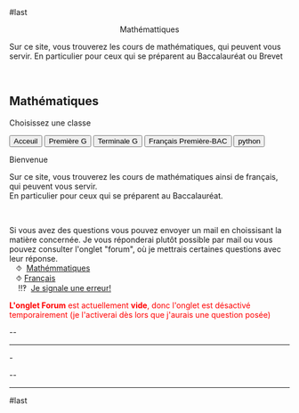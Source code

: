 <html>
 <head><title>Mathématiques</title>
    <meta charset="utf-8"/>
    <link href="style.css" rel="stylesheet" type="text/css"/>
     <link href="cit.css" rel="stylesheet" type="text/css"/>
     <script src="cit.js" data-import=""></script>
    <meta name="viewport" content="width=device-width, initial-scale=1">
    <link rel="stylesheet" href="https://www.w3schools.com/w3css/4/w3.css">
    <meta name="viewport" content="width=device-width, initial-scale=1">
    
<meta name="viewport" content="width=device-width, initial-scale=1">
<link rel="stylesheet" href="https://www.w3schools.com/w3css/4/w3.css">
<link rel="stylesheet" href="https://www.w3schools.com/w3css/4/w3.css">
#last 

<meta name="viewport" content="width=device-width, initial-scale=1" />
<link rel="stylesheet" href="https://www.w3schools.com/w3css/4/w3.css" />

<meta name="viewport" content="width=device-width, initial-scale=1">
<link rel="stylesheet" href="https://www.w3schools.com/w3css/4/w3.css">
<link href="https://pyscript.net/alpha/pyscript.css" rel="stylesheet"></link> 
<script defer="defer" src="https://pyscript.net/alpha/pyscript.js"></script>
 <link href="https://pyscript.net/alpha/pyscript.css" rel="stylesheet"></link>
  <script defer="defer" src="https://pyscript.net/alpha/pyscript.js"></script> 


 <style>
 .collapsible {
  background-color:#313131;
  color: white;
  cursor: pointer;
  padding: 18px;
  width: 100%;
  border: none;
  text-align: left;
  outline: none;
  font-size: 15px;
 }
 .active, .collapsible:hover {
    background-color: #313131;
 }
 .content {
    padding: 0 18px;
    display: none;
    overflow: hidden;
    background-color:#313131;
 }
 </style>
 </head>
 <body>
 <center><p id="para2">Mathémattiques</p></center>
 <p id="para3">Sur ce site, vous trouverez les cours de mathématiques, qui peuvent vous servir. En particulier pour ceux qui se préparent au Baccalauréat ou Brevet</p>
 <br>
<div class="w3-container">
  <h2>Mathématiques </h2>
  <p>Choisissez une classe</p>
</div>
 

<div class="w3-bar w3-black">
  <button class="w3-bar-item w3-button tablink w3-red" onclick="openCity(event,'Ac')">Acceuil</button>
  <!--<button class="w3-bar-item w3-button tablink" onclick="openCity(event,'Six')">Sixième</button>
 <button class="w3-bar-item w3-button tablink" onclick="openCity(event,'Cinq')">Cinquième</button>
  <button class="w3-bar-item w3-button tablink" onclick="openCity(event,'Quatre')">Quatrième</button>
 <button class="w3-bar-item w3-button tablink" onclick="openCity(event,'Trois')">Troisième</button>
  <button class="w3-bar-item w3-button tablink" onclick="openCity(event,'Seconde')">Seconde</button>-->
  <button class="w3-bar-item w3-button tablink" onclick="openCity(event,'Première')">Première G</button>
  <button class="w3-bar-item w3-button tablink" onclick="openCity(event,'Terminale')">Terminale G</button>
  <button class="w3-bar-item w3-button tablink" onclick="openCity(event,'Français')">Français Première-BAC</button>
  <button class="w3-bar-item w3-button tablink" onclick="openCity(event,'python')">python</button>
  <!-- <button class="w3-bar-item w3-button tablink" onclick="openCity(event,'Info')">Informatique</button>-->
</div>
 <div id="Ac" class="w3-container city">
   <p id="para2">Bienvenue</p>
  <p id="para3">Sur ce site, vous trouverez les cours de mathématiques ainsi de français, qui peuvent vous servir.<br /> En particulier pour ceux qui se préparent au Baccalauréat.</p>
 <br />
  <div id="center">
  <p id="para33">Si vous avez des questions vous pouvez envoyer un mail en choissisant la matière concernée. Je vous réponderai plutôt possible par mail ou vous pouvez consulter l'onglet "forum", où je mettrais certaines questions avec leur réponse. 
  <br />&nbsp;&nbsp;&nbsp;⯑ &nbsp;<a title="Question" href="mailto:ozcelebialican2005@gmail.com?subject=J'ai une question%5BMat%5D&amp;body=Ma%20question%20se%20porte%20sur%20les%20mathématiques%20(ne%20changez%20pas%20l'objet%20du%20mail).">Mathémmatiques</a>
  <br />&nbsp;&nbsp;&nbsp;⯑&nbsp;<a title="Question" href="mailto:ozcelebialican2005@gmail.com?subject=J'ai une question%5BFR%5D&amp;body=Ma%20question%20se%20porte%20sur%20le%20français%20 (ne%20changez%20pas%20l'objet%20du%20mail).">Français</a>
  <br /> &nbsp;&nbsp;&nbsp; ‼‽ &nbsp;<a title="Signaler une erreur" href="mailto:ozcelebialican2005@gmail.com?subject=%5BErreur%5D&amp;body=Ma%20question%20se%20porte%20sur%20le%20français%20 (ne%20changez%20pas%20l'objet%20du%20mail).%0ADans%20l'onglet:%0ANom%20du%20fichier:%0AErreur:">Je signale une erreur!</a>
  </p></div>
  <p><font style="color:red"><b>L'onglet Forum</b> est actuellement <b>vide</b>, donc l'onglet est désactivé temporairement (je l'activerai dès lors que j'aurais une question posée)</font></p>
  <p>--</p> 
  <hr />
 </div>

  <p id="para2">-</p>
  <p>--</p> 
  <hr>
 </div>
 <!--
 <div id="Six" class="w3-container city">
    <p id="para2">-</p>
    <p>--</p> 
 <hr> 
</div>
<div id="Cinq" class="w3-container city">
    <p id="para2">-</p>
    <p>--</p> 
  <hr>
</div>
<div id="Quatre" class="w3-container city">
    <p id="para2">-</p>
    <p>--</p> 
  <hr>
</div>
<div id="Tois" class="w3-container city" tyle="display:none">
    <p id="para2">-</p>
    <p>--</p> 
  <hr>
</div>
<div id="Seconde" class="w3-container city" tyle="display:none">
    <p id="para2">-</p>
    <p>--</p> 
  <hr>
</div>
<div id="Première" class="w3-container city" style="display:none">
  <p id="para2">-</p>
  <p>--</p> 
  <hr>
</div>-->

<div id="python" class="w3-container city" style="display:none">
   #1-<br>
   <link href="https://pyscript.net/alpha/pyscript.css" rel="stylesheet"></link> <script defer="defer" src="https://pyscript.net/alpha/pyscript.js"></script>
  <br>#2<br>
  <py-script>print("hello les petits fous")</py-script> 
   <br>#3<br>
   <strong><link href="https://pyscript.net/alpha/pyscript.css" rel="stylesheet"></link> <script defer="defer" src="https://pyscript.net/alpha/pyscript.js"></script></strong>   <strong> <py-script> def wallis(n): pi = 2 for i in range(1,n): pi *= 4 * i ** 2 / (4 * i ** 2 - 1) return pi pi = wallis(100000) s = f"π est approximativement {pi:.3f}" print(s) </py-script></strong>  

 <br>#4<br>
    <strong> <h1 id="pi">xxx</h1></strong> <py-script> def wallis(n): pi = 2 for i in range(1,n): pi *= 4 * i ** 2 / (4 * i ** 2 - 1) return pi pi = wallis(100000) s = f"π est approximativement {pi:.3f}" <strong>pyscript.write('pi', s)</strong> </py-script>  
  #fine <p id="para2">-</p>
  <p>--</p> 
  <hr>
</div>



<div id="Terminale" class="w3-container city" style="display:none">
 <p id="para1">Terminale Générale</p>
 <div class="w3-container">

 <button onclick="myFunction('Demo1')" class="w3-button w3-block w3-white w3-left-align"><p id="para6">📁  Equations différentielles</p></button>
  <div id="Demo1" class="w3-hide w3-container w3-light-grey">
    <ul>
      <li><a href="mat/Tle/ED/Cours-equations_differentielles.pdf" dowload=""><p id="para4">📄   Cours-Equations differentielles</p></a></li>
      <li><a href="mat/Tle/ED/TD-equations_differentielles.pdf" dowload=""><p id="para4">📄   TD-Equations differentielles</p></a></li>
      <li><a href="mat/Tle/ED/TD-equations_differentielles-correction.pdf" dowload=""><p id="para4">📄   Correction-Equations differentielles</p></a></li>
      <li><a href="https://notebook.basthon.fr/?ipynb=eJylVt1uEzkUfpWjIVInaBpSYLnIiosl6sUidkHdqjcMVM6Mkxo89uCfkjTKA-xb7CV5jrzYfsczaVoWtEi0SjK2z-93vnM866ySWvts8nadNTKIWgSRTdabIu1fhlUrs0nWCPextp9NVmTeRlfx3gPa_f0piqCs8VSr-Xy3ddIEBTXpS1Oa3ytVkLHRk9Caha6tcoRDcruttzp2qiY20FSfIg5ycS0rerMKV9YMqcbObvtdHwSVzj4vxDXL7LZBzLTCuhaGD6hCvJ4mpflzLxmcUEG6ZDIJHVlXO0k-qmthAuXeqkBIPyqEQK3Vq8q2SsKfIi-hb-M1iztqrCEPYzSEg2M67WP9OlSqj6KhSrkqwvLZFMJ0508M6ZVFkHDmBVVXwi0k3ReZ3ROpd9tOip12H_7_LYWfcoZch2IB1KPvY3bypkAsYoaEyYm2lZot6qNblP8TufDeVmq3BQ5R-btKgvY1HNEbgJzMJPS9lw0M_F_9Cvogu-iwB25I2v3DZg-A17Er3ygl-OeLCf2lOg3w5CbZZ9ok86Da0RV4hWrcUCs8G2uO2PBKOgL8jVCarpU4FC1vOWwUWhCO5iIGZiqkfcpGVJWMKiW7Vyk6FCrNdO3kGhHgFt-JwcMRR5ptinvdlAUXfZB1NpkL7eVXzcXVuttYpXkAQOEu1SNS6-xM7740kk2fIhFUXxh2VxAkAF5lTQCB547Rls2PgI_GgTWtzG4rlJN-1FHoNfI8UiawKMrIIEaD2gsXVBXBh8EfgyIhIvh40AxIqxl8MzElE7PVopLc5rBuzaKjvlhC9vVyAMrERh3s7rZGuoWCbGvDoVsSu-bWNZIbdzA4vWzz5ZCe01M6vRxTWWo5D2_737ws505U63qzXm7K0qnFVRi-X5883tBx10TfkKNbwWf7x3eDASMwlSEcAqO7cYFpieTfOELIr6QxwtXHL60Bt0uT9lsJUjUWuKAtGBYGVyKMVFyZylbLuISMRlmj3k8ugLYQN6jK-arlUnNNCxrUiBYt6OySxsWTAZmGZKBBh0p_cDJ-vz5-fLIZ0Esa3O7229iVF4dip_gwEFPJjsD-2NWSIYekQRVMFytvooBpQLdptIxAWrmUVZoBl2hUE7KJiVoXmY2hjYFvlXc_1Qqqaa0LfEW0K4wiMm1p-j10XKttAPtG7Yqf-LzVgRND_wgnmt0XwOvTFOlGb2kuxmDRyZjoAZ1L41NiSFsxvKKvCSaMDrjBzpLoOAmf8WTxQZhKsoS9aiAwZQF5_IwFpqIVlULfJNDgvfZdJOeyabu5rZqoOx85lmPugV-AL-YJ2I4WZvMhoR-Sztl0WKKRnyPrERrVw4HMxwWUHtIZPtMihTfs_EyFBn363gl9bmmQ8X1gauyIILG-uJzmAUr4hW0A8pDyEzpmL3LZ5seBHlGe7A-Hve03DG9nmefxLAXZ31NpRh_Mo5N1GHE9cvAVPobdTlBBy7zMpr1WuhDvhrVn_eGWLLNed6nFTGood1jmfnh7tDocfT_j_OKgsHCqzs9dlP3aX9nPOZ6_xeWTu0Re9897qtbKY9StLhOvi2xPb3SbVlUq86MP4lr4yqkWtjKpUw-P-AI1df5ZGbxQjS5nwnMvvVjhyvIvoh-1ts3Hw-GvuEPuvZBtfq6TfqxX393zmX2UDmPMt7LilRENW-qa_wnn3EPQH3QvHMQnWphFFIuDeLZBfGbGM13A89PD4rJRxrps8njzL9QOyEc">Complemetn du cours-ED en Physique-Chimie</a></li>
   </ul>
   </div>

   <button onclick="myFunction('Demo2')" class="w3-button w3-block w3-white w3-left-align">Open Section 2</button>
  <div id="Demo2" class="w3-hide w3-container w3-light-grey">
    <p>
     <ul>
      <li><a href="mat/Tle/ED/Cours-equations_differentielles.pdf" dowload=""><p id="para4">Cours-Equations differentielles</p></a></li>
      <li><a href="mat/Tle/ED/TD-equations_differentielles.pdf" dowload=""><p id="para4">TD-Equations differentielles</p></a></li>
      <li><a href="mat/Tle/ED/TD-equations_differentielles-correction.pdf" dowload=""><p id="para4">Correction-Equations differentielles</p></a></li>
   </ul></p>
</div>

   
   
   </div>
  <p></p>
  <hr>
</div>

<div id="Français" class="w3-container city" style="display:none">
  <center><p id="para1">Français- Première - BAC</p></center>
  <div id="center">
  <p id="para3" style="border: 1px solid black; padding: 10px;"> ⨝Je vous conseille vivement utiliser <a href="https://cnrtl.fr/definition/"><font sytle="color:#0000FF;"><u>CNRTL</u></font></a>, un dictionnaire en ligne (une référence de pluparts des proffesseur) ou si vous ne vous maîtrisez pas la langue française :<a href="https://www.wordreference.com/fr/"><font sytle="color:#0000FF;"><u>WordReference</u></font></a>
  <br> ⨝ Vous avez, dans les fichier ci-dessus, certaines questions (signalées par "¿" en début des questions).<br> Je vous invite à réfléchir à ses questions qui peuvent être très utiles pour la compréhension de certains passages ou pour une dissertation.
  <br>⨝ ⨝ S pour "Séance"</p></div>
  <p id="para2">- Programme officiel- Français pour  2024-2025</p>
    <ul>
        <li><a href="fr/2024-2025-G.pdf" dowload=""><p id="para4">Les œuvres au programme de Première Générale</p></a></li>
        <li><p id="para4"><a href="fr/2024-2025-T.pdf" dowload="">Les œuvres au programme de Première Technologique</a></p></li> 
    </ul>
    <p id="para2">-Arthur RIMBAUD, <i>Cahier de Douai</i></p>
        <ul>
            <li><a href="fr/Douai/Rimbaud-Cahier_de_Douai.pdf" dowload=""><p id="para4">Présentation de l'œuvre-S1</p></a></li>
            <!--<li><a href="fr/" dowland=""><p id="para4">Biographie de l'auteur-2</p></a></li>-->
        </ul>    
    <p id="para2">-Abbé Prévost, <i>Manon Lescaut</i></p>
        <ul>
            <li><a href="fr/Lescaut/Abbé_Prevost-Manon_Lescaut.pdf" dowload=""><p id="para4">Présentation de Parcours-S1</p></a></li>
            <li><a href="fr/Lescaut/ .pdf" dowload=""><p id="para4">Présentation de l'œuvre-S2</p></a></li>
            <li><a href="fr/Lescaut/Structure-Manon_Lescaut.pdf" dowload=""><p id="para4">Structure de l'œuvre-S3 </p></a></li>
            <li><a href="fr/Lescaut/Cit-Manon_Lescaut.pdf" dowload=""><p id="para4">Quelques citations -S4</p></a></li>
        </ul> 
        <!--<p id="para2">-Honoré de Balzac, <i>La Peau de chagrin</i></p>
        <ul>
            <li><a href="fr/Abbé_Prevost-Manon_Lescaut.pdf" dowload=""><p id="para4">Présentation de Parcours-1</p></a></li>
            <li><a href="fr/ .pdf" dowload=""><p id="para4">Présentation de l'œuvre-2</p></a></li>
         </ul>  
         <p id="para2">-Olympe de Gouges, <i>La Déclaration des droits de la femme et de la citoyenne</i></p>
        <ul>
            <li><a href="fr/DDFC/Olympe_de_Gouges-DDFC.pdf" dowload=""><p id="para4">Présentation de Parcours-1</p></a></li>
            <li><a href="fr/ .pdf" dowload=""><p id="para4">Présentation de l'œuvre-2</p></a></li>
         </ul>     -->
    <p id="para2">-Sujets de dissertation</p>
        <ul>
            <li><a href="fr/Douai/Dis-Cahier_de_Douai.pdf" dowland=""><p id="para4">Arthur RIMBAUD, <i> Cahier de Douai</i></p></a></li>
            <li><a href="fr/Chagrin/Dis-Peau_de_chagrin.pdf" dowland=""><p id="para4">Honoré de Balzac, <i>La Peau de chagrin</i></p></a> </li>
            <li><a href="fr/DDFC/Dis-DDFC.pdf" dowland=""><p id="para4">Olympe de Gouges, <i>Déclaration des droits de la femme et de la citoyenne </i></p></a> </li>
            <li><a href="fr/Lescaut/Dis-Manon_Lescaut.pdf" dowland=""><p id="para4">Abbé Prévost, <i>Manon Lescaut </i></p></a> </li>
            <li><a href="fr/sujet-de-BAC-2024.pdf" dowland=""><p id="para4">Sujets de Bac  de l'épreuve de 2024 </p></a> </li>
         </ul>
    <hr>
 </div>

 
<script>
function openCity(evt, cityName) {
  var i, x, tablinks;
  x = document.getElementsByClassName("city");
  for (i = 0; i < x.length; i++) {
    x[i].style.display = "none";
  }
  tablinks = document.getElementsByClassName("tablink");
  for (i = 0; i < x.length; i++) {
    tablinks[i].className = tablinks[i].className.replace(" w3-red", "");
  }
  document.getElementById(cityName).style.display = "block";
  evt.currentTarget.className += " w3-red";
}
</script>

<script>
function myFunction(id) {
  var x = document.getElementById(id);
  if (x.className.indexOf("w3-show") == -1) {
    x.className += " w3-show";
  } else { 
    x.className = x.className.replace(" w3-show", "");
  }
}
</script>
  

#last 
  <script>
function myFunction(id) {
  var x = document.getElementById(id);
  if (x.className.indexOf("w3-show") == -1) {
    x.className += " w3-show";
    x.previousElementSibling.className = 
    x.previousElementSibling.className.replace("w3-white", "w3-yellow");
  } else { 
    x.className = x.className.replace(" w3-show", "");
    x.previousElementSibling.className = 
    x.previousElementSibling.className.replace("w3-yellow", "w3-white");
  }
 }
</script>
 
  
  </script>
</script>
</body>
</html>